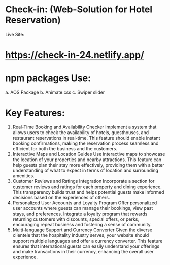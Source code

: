 # Check-in: (Web-Solution for Hotel Reservation)

Live Site: 
# https://check-in-24.netlify.app/

# npm packages Use:
a. AOS Package
b. Animate.css
c. Swiper slider

# Key Features:
1. Real-Time Booking and Availability Checker
Implement a system that allows users to check the availability of hotels, guesthouses, and restaurant reservations in real-time. This feature should enable instant booking confirmations, making the reservation process seamless and efficient for both the business and the customers.
2. Interactive Maps and Location Guides
Use interactive maps to showcase the location of your properties and nearby attractions. This feature can help guests plan their stay more effectively, providing them with a better understanding of what to expect in terms of location and surrounding amenities.
3. Customer Reviews and Ratings Integration
Incorporate a section for customer reviews and ratings for each property and dining experience. This transparency builds trust and helps potential guests make informed decisions based on the experiences of others.
4. Personalized User Accounts and Loyalty Program
Offer personalized user accounts where guests can manage their bookings, view past stays, and preferences. Integrate a loyalty program that rewards returning customers with discounts, special offers, or perks, encouraging repeat business and fostering a sense of community.
5. Multi-language Support and Currency Converter
Given the diverse clientele that the hospitality industry serves, your website should support multiple languages and offer a currency converter. This feature ensures that international guests can easily understand your offerings and make transactions in their currency, enhancing the overall user experience.